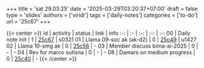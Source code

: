 +++
title = 'sat 29.03.25'
date = '2025-03-29T03:20:37+07:00'
draft = false
type = 'slides'
authors = ['viridi']
tags = ['daily-notes']
categories = ['to-do']
url = '25c67'
+++

{{< center >}}
id | activity | status | link | info
:-: | :- | :-: | :-: | :-:
00 | Daily note init             | 1 | [25c67](/notes/25c67) | s0321
01 | Llama 09-soc ak (ak-d2)     | 0 | [25c49](/notes/25c49) | u1427
02 | Llama 10-smg ak             | 0 | [25c56](/notes/25c56) | -
03 | Member discuss bima-ai-2025 | 0 | - | -
04 | Rev for marco sutisna       | 0 | - | -
08 | Damars on medium progress   | 0 | [25c40](/notes/25c40) | -
{{< /center >}}
